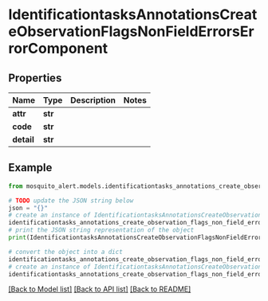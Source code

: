# IdentificationtasksAnnotationsCreateObservationFlagsNonFieldErrorsErrorComponent


## Properties

Name | Type | Description | Notes
------------ | ------------- | ------------- | -------------
**attr** | **str** |  | 
**code** | **str** |  | 
**detail** | **str** |  | 

## Example

```python
from mosquito_alert.models.identificationtasks_annotations_create_observation_flags_non_field_errors_error_component import IdentificationtasksAnnotationsCreateObservationFlagsNonFieldErrorsErrorComponent

# TODO update the JSON string below
json = "{}"
# create an instance of IdentificationtasksAnnotationsCreateObservationFlagsNonFieldErrorsErrorComponent from a JSON string
identificationtasks_annotations_create_observation_flags_non_field_errors_error_component_instance = IdentificationtasksAnnotationsCreateObservationFlagsNonFieldErrorsErrorComponent.from_json(json)
# print the JSON string representation of the object
print(IdentificationtasksAnnotationsCreateObservationFlagsNonFieldErrorsErrorComponent.to_json())

# convert the object into a dict
identificationtasks_annotations_create_observation_flags_non_field_errors_error_component_dict = identificationtasks_annotations_create_observation_flags_non_field_errors_error_component_instance.to_dict()
# create an instance of IdentificationtasksAnnotationsCreateObservationFlagsNonFieldErrorsErrorComponent from a dict
identificationtasks_annotations_create_observation_flags_non_field_errors_error_component_from_dict = IdentificationtasksAnnotationsCreateObservationFlagsNonFieldErrorsErrorComponent.from_dict(identificationtasks_annotations_create_observation_flags_non_field_errors_error_component_dict)
```
[[Back to Model list]](../README.md#documentation-for-models) [[Back to API list]](../README.md#documentation-for-api-endpoints) [[Back to README]](../README.md)


